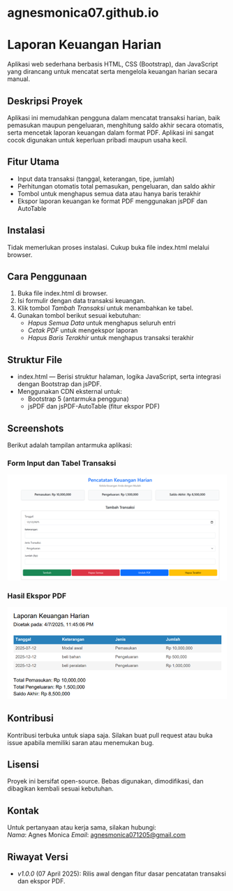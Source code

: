# agnesmonica07.github.io

# Laporan Keuangan Harian

Aplikasi web sederhana berbasis HTML, CSS (Bootstrap), dan JavaScript yang dirancang untuk mencatat serta mengelola keuangan harian secara manual.

## Deskripsi Proyek

Aplikasi ini memudahkan pengguna dalam mencatat transaksi harian, baik pemasukan maupun pengeluaran, menghitung saldo akhir secara otomatis, serta mencetak laporan keuangan dalam format PDF. Aplikasi ini sangat cocok digunakan untuk keperluan pribadi maupun usaha kecil.

## Fitur Utama

- Input data transaksi (tanggal, keterangan, tipe, jumlah)
- Perhitungan otomatis total pemasukan, pengeluaran, dan saldo akhir
- Tombol untuk menghapus semua data atau hanya baris terakhir
- Ekspor laporan keuangan ke format PDF menggunakan jsPDF dan AutoTable

## Instalasi

Tidak memerlukan proses instalasi. Cukup buka file index.html melalui browser.

## Cara Penggunaan

1. Buka file index.html di browser.
2. Isi formulir dengan data transaksi keuangan.
3. Klik tombol _Tambah Transaksi_ untuk menambahkan ke tabel.
4. Gunakan tombol berikut sesuai kebutuhan:
   - _Hapus Semua Data_ untuk menghapus seluruh entri
   - _Cetak PDF_ untuk mengekspor laporan
   - _Hapus Baris Terakhir_ untuk menghapus transaksi terakhir

## Struktur File

- index.html — Berisi struktur halaman, logika JavaScript, serta integrasi dengan Bootstrap dan jsPDF.
- Menggunakan CDN eksternal untuk:
  - Bootstrap 5 (antarmuka pengguna)
  - jsPDF dan jsPDF-AutoTable (fitur ekspor PDF)

## Screenshots

Berikut adalah tampilan antarmuka aplikasi:

### Form Input dan Tabel Transaksi

![Screenshot Form Input dan Tabel Transaksi](screenshots/form1.png)

### Hasil Ekspor PDF

![Screenshot PDF Ekspor](screenshots/form2.png)

## Kontribusi

Kontribusi terbuka untuk siapa saja. Silakan buat pull request atau buka issue apabila memiliki saran atau menemukan bug.

## Lisensi

Proyek ini bersifat open-source. Bebas digunakan, dimodifikasi, dan dibagikan kembali sesuai kebutuhan.

## Kontak

Untuk pertanyaan atau kerja sama, silakan hubungi:  
_Nama_: Agnes Monica
_Email_: agnesmonica071205@gmail.com

## Riwayat Versi

- _v1.0.0_ (07 April 2025): Rilis awal dengan fitur dasar pencatatan transaksi dan ekspor PDF.
